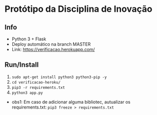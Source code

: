 # Protótipo da Disciplina de Inovação

## Info
* Python 3 + Flask
* Deploy automático na branch MASTER
* Link: https://verificacao.herokuapp.com/

## Run/Install
1. `sudo apt-get install python3 python3-pip -y`
2. `cd verificacao-heroku/ `
3. `pip3 -r requirements.txt`
4. `python3 app.py`

- obs1: Em caso de adicionar alguma bibliotec, autualizar os requirements.txt: `pip3 freeze > requirements.txt`
